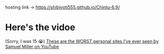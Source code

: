hosting link -> https://shibjyoti555.github.io/Chintu-6.9/
# Here's the vidoe
(Sorry, I was 15 😭)
[These are the WORST personal sites I've ever seen by Samuel Miller on YouTube](https://youtu.be/oFTfJnYGj58?si=OZ_fRbWzkxOp9z96&t=449)
